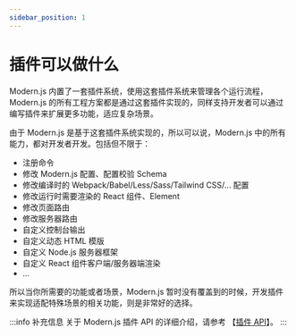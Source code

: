 ```yaml
---
sidebar_position: 1
---
```


# 插件可以做什么

Modern.js 内置了一套插件系统，使用这套插件系统来管理各个运行流程， Modern.js 的所有工程方案都是通过这套插件实现的，同样支持开发者可以通过编写插件来扩展更多功能，适应复杂场景。

由于 Modern.js 是基于这套插件系统实现的，所以可以说，Modern.js 中的所有能力，都对开发者开发。包括但不限于：

* 注册命令
* 修改 Modern.js 配置、配置校验 Schema
* 修改编译时的 Webpack/Babel/Less/Sass/Tailwind CSS/... 配置
* 修改运行时需要渲染的 React 组件、Element
* 修改页面路由
* 修改服务器路由
* 自定义控制台输出
* 自定义动态 HTML 模版
* 自定义 Node.js 服务器框架
* 自定义 React 组件客户端/服务器端渲染
* ...

所以当你所需要的功能或者场景，Modern.js 暂时没有覆盖到的时候，开发插件来实现适配特殊场景的相关功能，则是非常好的选择。

:::info 补充信息
关于 Modern.js 插件 API 的详细介绍，请参考 【[插件 API](/docs/apis/runtime/plugin/abstruct)】。
:::
